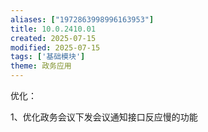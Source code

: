 ```yaml
---
aliases: ["1972863998996163953"]
title: 10.0.2410.01  
created: 2025-07-15
modified: 2025-07-15
tags: ['基础模块']
theme: 政务应用
---
```


优化：

1、优化政务会议下发会议通知接口反应慢的功能